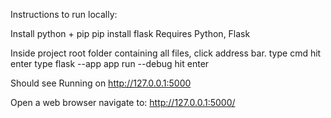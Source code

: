 Instructions to run locally:

Install python + pip
pip install flask
Requires Python, Flask

Inside project root folder containing all files, click address bar.
type cmd
hit enter
type flask --app app run --debug
hit enter

Should see 
Running on http://127.0.0.1:5000

Open a web browser 
navigate to:
http://127.0.0.1:5000/
